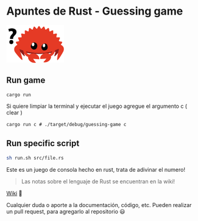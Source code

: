 # Apuntes de Rust - Guessing game 

<img src=".\assets\ferris-confused.png" width="30%" alt="ferris-rust-mascot">

## Run game

```
cargo run
```

Si quiere limpiar la terminal y ejecutar el juego agregue el argumento c ( clear )

```
cargo run c # ./target/debug/guessing-game c
```

## Run specific script

```sh
sh run.sh src/file.rs
```

Este es un juego de consola hecho en rust, trata de adivinar el numero!

> Las notas sobre el lenguaje de Rust se encuentran en la wiki!

[Wiki](https://github.com/Tylung/rust-apuntes/wiki) 🦀

Cualquier duda o aporte a la documentación, código, etc. Pueden realizar un pull request, para agregarlo al repositorio :smiley: 
